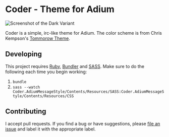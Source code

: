 Coder - Theme for Adium
=======================

![Screenshot of the Dark Variant](http://i.imgur.com/7B2Dnjz.png, "Dark")

Coder is a simple, irc-like theme for Adium. The color scheme is from Chris Kempson's [Tommorow Theme](https://github.com/chriskempson/tomorrow-theme).

Developing
----------

This project requires [Ruby](http://ruby-lang.org), [Bundler](http://gembundler.com/) and [SASS](http://sass-lang.com). Make sure to do the following each time you begin working:

1. `bundle`
2. `sass --watch Coder.AdiumMessageStyle/Contents/Resources/SASS:Coder.AdiumMessageStyle/Contents/Resources/CSS`

Contributing
------------

I accept pull requests. If you find a bug or have suggestions, please [file an issue](https://github.com/jakebellacera/coder-theme/issues) and label it with the appropriate label.

